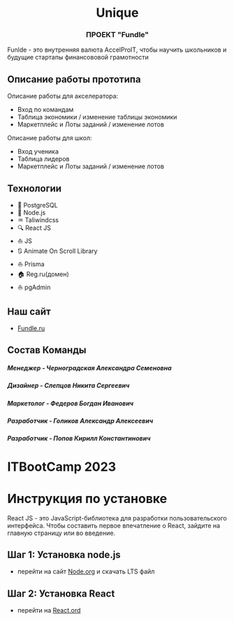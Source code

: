 <h1 align="center">Unique</h1>
<h3 align="center">ПРОЕКТ "Fundle"</h3>
Funlde - это внутренняя валюта AccelProIT, чтобы научить школьников и будущие стартапы финансововой грамотности

## Описание работы прототипа

Описание работы для акселератора:

- Вход по командам
- Таблица экономики / изменение таблицы экономики
- Маркетплейс и Лоты заданий / изменение лотов

Описание работы для школ:

- Вход ученика
- Таблица лидеров 
- Маркетплейс и Лоты заданий / изменение лотов


## Технологии

- 🐘 PostgreSQL
- 🐬 Node.js
- ♒ Taliwindcss
- 🔍 React JS
- ⛵ JS
- 🔃 Animate On Scroll Library
- ⛵ Prisma
- 🏠 Reg.ru(домен)
- ⛵ pgAdmin
  
## Наш сайт

- [Fundle.ru](https://Fundle.ru)

## Состав Команды

<h5>Менеджер - Черноградская Александра Семеновна</h5>
<h3></h3>
<h5>Дизайнер - Слепцов Никита Сергеевич</h5>
<h3></h3>
<h5>Маркетолог - Федеров Богдан Иванович</h5>
<h3></h3>
<h5>Разработчик - Голиков Александр Алексеевич</h5>
<h3></h3>
<h5>Разработчик - Попов Кирилл Константинович</h5>
<h3></h3>

# ITBootCamp 2023


# Инструкция по установке

React JS - это JavaScript-библиотека для разработки пользовательского интерфейса. Чтобы составить первое впечатление о React, зайдите на главную страницу или во введение.

## Шаг 1: Установка node.js

- перейти на сайт [Node.org](https://nodejs.org/en) и скачать LTS файл

## Шаг 2: Установка React
- перейти на [React.ord](https://ru.legacy.reactjs.org/docs/create-a-new-react-app.html)
